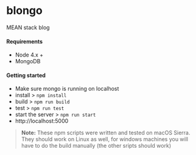 # blongo
MEAN stack blog

#### Requirements
 * Node 4.x +
 * MongoDB

#### Getting started
 * Make sure mongo is running on localhost
 * install > `npm install`
 * build > `npm run build`
 * test > `npm run test`
 * start the server > `npm run start`
 * http://localhost:5000

 > **Note:** These npm scripts were written and tested on macOS Sierra.  They should work on Linux as well, for windows machines you will have to do the build manually (the other sripts should work)

